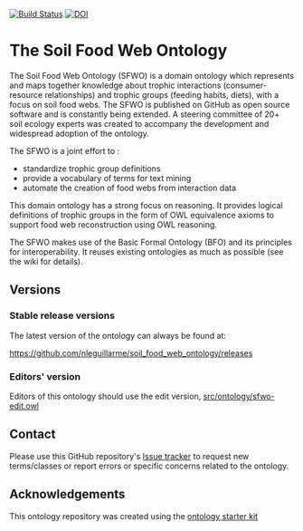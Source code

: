 [![Build Status](https://travis-ci.org/nleguillarme/sfwo.svg?branch=master)](https://travis-ci.org/nleguillarme/sfwo)
[![DOI](https://zenodo.org/badge/13996/nleguillarme/sfwo.svg)](https://zenodo.org/badge/latestdoi/13996/nleguillarme/sfwo)

# The Soil Food Web Ontology

The Soil Food Web Ontology (SFWO) is a domain ontology which represents and maps together knowledge about trophic interactions (consumer-resource relationships) and trophic groups (feeding habits, diets), with a focus on soil food webs. The SFWO is published on GitHub as open source software and is constantly being extended. A steering committee of 20+ soil ecology experts was created to accompany the development and widespread adoption of the ontology.

The SFWO is a joint effort to :
- standardize trophic group definitions
- provide a vocabulary of terms for text mining
- automate the creation of food webs from interaction data

This domain ontology has a strong focus on reasoning. It provides logical definitions of trophic groups in the form of OWL equivalence axioms to support food web reconstruction using OWL reasoning.

The SFWO makes use of the Basic Formal Ontology (BFO) and its principles for interoperability. It reuses existing ontologies as much as possible (see the wiki for details).

<!-- STWO leverages existing OBO ontologies as much as possible. In particular, STWO extends a "trophic subset" of [the ECOCORE ontology](https://github.com/EcologicalSemantics/ecocore) with additional classes for missing trophic groups and resources. STWO also provides logical definitions of trophic groups in the form of OWL equivalence axioms to support food web reconstruction using OWL reasoning. -->

<!-- More information can be found at http://obofoundry.org/ontology/stwo -->

## Versions

### Stable release versions

The latest version of the ontology can always be found at:

https://github.com/nleguillarme/soil_food_web_ontology/releases

<!-- http://purl.obolibrary.org/obo/stwo.owl

(note this will not show up until the request has been approved by obofoundry.org)-->

### Editors' version

Editors of this ontology should use the edit version, [src/ontology/sfwo-edit.owl](src/ontology/sfwo-edit.owl)

## Contact

Please use this GitHub repository's [Issue tracker](https://github.com/nleguillarme/sfwo/issues) to request new terms/classes or report errors or specific concerns related to the ontology.

## Acknowledgements

This ontology repository was created using the [ontology starter kit](https://github.com/INCATools/ontology-starter-kit)
